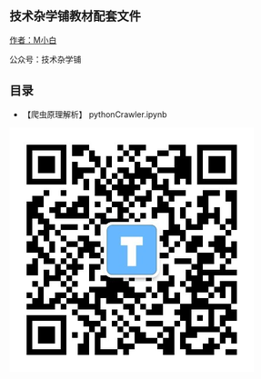 ## 技术杂学铺教材配套文件

[作者：M小白](mwhitelab.com)

公众号：技术杂学铺

## 目录
- 【爬虫原理解析】 pythonCrawler.ipynb 


![技术杂学铺](qrcode.jpg)